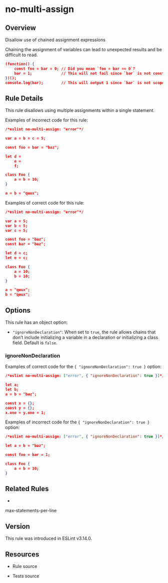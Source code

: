

# no-multi-assign
## Overview

Disallow use of chained assignment expressions

Chaining the assignment of variables can lead to unexpected results and be difficult to read.


```json
(function() {
    const foo = bar = 0; // Did you mean `foo = bar == 0`?
    bar = 1;             // This will not fail since `bar` is not constant.
})();
console.log(bar);        // This will output 1 since `bar` is not scoped.
```

## Rule Details

This rule disallows using multiple assignments within a single statement.

Examples of incorrect code for this rule:


```json
/*eslint no-multi-assign: "error"*/

var a = b = c = 5;

const foo = bar = "baz";

let d =
    e =
    f;

class Foo {
    a = b = 10;
}

a = b = "quux";
```

Examples of correct code for this rule:


```json
/*eslint no-multi-assign: "error"*/

var a = 5;
var b = 5;
var c = 5;

const foo = "baz";
const bar = "baz";

let d = c;
let e = c;

class Foo {
    a = 10;
    b = 10;
}

a = "quux";
b = "quux";
```

## Options

This rule has an object option:


- `"ignoreNonDeclaration"`: When set to `true`, the rule allows chains that don’t include initializing a variable in a declaration or initializing a class field. Default is `false`.

### ignoreNonDeclaration

Examples of correct code for the `{ "ignoreNonDeclaration": true }` option:


```json
/*eslint no-multi-assign: ["error", { "ignoreNonDeclaration": true }]*/

let a;
let b;
a = b = "baz";

const x = {};
const y = {};
x.one = y.one = 1;
```

Examples of incorrect code for the `{ "ignoreNonDeclaration": true }` option:


```json
/*eslint no-multi-assign: ["error", { "ignoreNonDeclaration": true }]*/

let a = b = "baz";

const foo = bar = 1;

class Foo {
    a = b = 10;
}
```


## Related Rules


- 
max-statements-per-line 

## Version

This rule was introduced in ESLint v3.14.0.

## Resources


- Rule source 

- Tests source 

